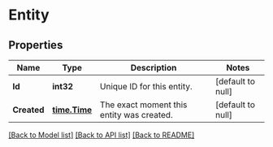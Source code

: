 # Entity

## Properties
Name | Type | Description | Notes
------------ | ------------- | ------------- | -------------
**Id** | **int32** | Unique ID for this entity. | [default to null]
**Created** | [**time.Time**](time.Time.md) | The exact moment this entity was created. | [default to null]

[[Back to Model list]](../README.md#documentation-for-models) [[Back to API list]](../README.md#documentation-for-api-endpoints) [[Back to README]](../README.md)


